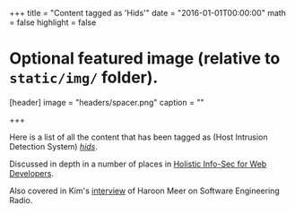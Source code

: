 +++
title = "Content tagged as 'Hids'"
date = "2016-01-01T00:00:00"
math = false
highlight = false

# Optional featured image (relative to `static/img/` folder).
[header]
image = "headers/spacer.png"
caption = ""

+++

Here is a list of all the content that has been tagged as (Host Intrusion Detection System) *[hids](https://f1.holisticinfosecforwebdevelopers.com/chap03.html#vps-countermeasures-lack-of-visibility-host-intrusion-detection-systems-hids)*.

Discussed in depth in a number of places in [Holistic Info-Sec for Web Developers](/publication/holistic-infosec-for-web-developers/).

Also covered in Kim's [interview](/publication/ser-podcast-network-security) of Haroon Meer on Software Engineering Radio.